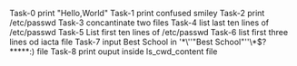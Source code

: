 Task-0     print "Hello,World"
Task-1     print confused smiley
Task-2     print /etc/passwd
Task-3     concantinate two files
Task-4     list last ten lines of /etc/passwd
Task-5     List first ten lines of /etc/passwd
Task-6     list first three lines od iacta file
Task-7     input Best School in  '\*\\'\'"Best School"\'\'\\*$\?\*\*\*\*\*:) file
Task-8     print ouput inside ls_cwd_content file
